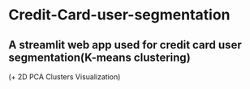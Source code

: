 # Credit-Card-user-segmentation
## A streamlit web app used for credit card user segmentation(K-means clustering)

(+ 2D PCA Clusters Visualization)
